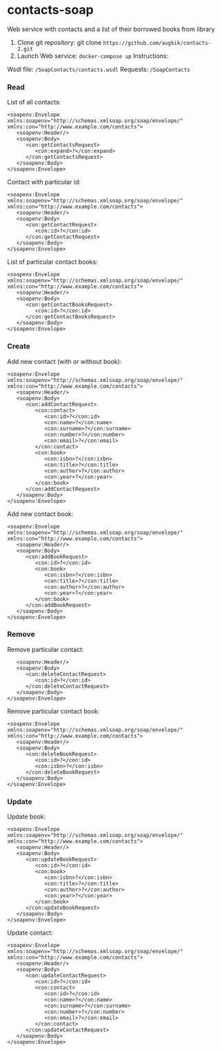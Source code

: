 # contacts-soap
Web service with contacts and a list of their borrowed books from library

1. Clone git repository: git clone ```https://github.com/augkik/contacts-2.git```
2. Launch Web service: ```docker-compose up```
Instructions:

Wsdl file:
```/SoapContacts/contacts.wsdl```
Requests:
```/SoapContacts```

### Read

List of all contacts:
```
<soapenv:Envelope xmlns:soapenv="http://schemas.xmlsoap.org/soap/envelope/" xmlns:con="http://www.example.com/contacts">
   <soapenv:Header/>
   <soapenv:Body>
      <con:getContactsRequest>
         <con:expand>?</con:expand>
      </con:getContactsRequest>
   </soapenv:Body>
</soapenv:Envelope>
```

Contact with particular id:
```
<soapenv:Envelope xmlns:soapenv="http://schemas.xmlsoap.org/soap/envelope/" xmlns:con="http://www.example.com/contacts">
   <soapenv:Header/>
   <soapenv:Body>
      <con:getContactRequest>
         <con:id>?</con:id>
      </con:getContactRequest>
   </soapenv:Body>
</soapenv:Envelope>
```

List of particular contact books:
```
<soapenv:Envelope xmlns:soapenv="http://schemas.xmlsoap.org/soap/envelope/" xmlns:con="http://www.example.com/contacts">
   <soapenv:Header/>
   <soapenv:Body>
      <con:getContactBooksRequest>
         <con:id>?</con:id>
      </con:getContactBooksRequest>
   </soapenv:Body>
</soapenv:Envelope>
```

### Create

Add new contact (with or without book):
```
<soapenv:Envelope xmlns:soapenv="http://schemas.xmlsoap.org/soap/envelope/" xmlns:con="http://www.example.com/contacts">
   <soapenv:Header/>
   <soapenv:Body>
      <con:addContactRequest>
         <con:contact>
            <con:id>?</con:id>
            <con:name>?</con:name>
            <con:surname>?</con:surname>
            <con:number>?</con:number>
            <con:email>?</con:email>
         </con:contact>
         <con:book>
            <con:isbn>?</con:isbn>
            <con:title>?</con:title>
            <con:author>?</con:author>
            <con:year>?</con:year>
         </con:book>
      </con:addContactRequest>
   </soapenv:Body>
</soapenv:Envelope>
```

Add new contact book:
```
<soapenv:Envelope xmlns:soapenv="http://schemas.xmlsoap.org/soap/envelope/" xmlns:con="http://www.example.com/contacts">
   <soapenv:Header/>
   <soapenv:Body>
      <con:addBookRequest>
         <con:id>?</con:id>
         <con:book>
            <con:isbn>?</con:isbn>
            <con:title>?</con:title>
            <con:author>?</con:author>
            <con:year>?</con:year>
         </con:book>
      </con:addBookRequest>
   </soapenv:Body>
</soapenv:Envelope>
```
### Remove

Remove particular contact:
```<soapenv:Envelope xmlns:soapenv="http://schemas.xmlsoap.org/soap/envelope/" xmlns:con="http://www.example.com/contacts">
   <soapenv:Header/>
   <soapenv:Body>
      <con:deleteContactRequest>
         <con:id>?</con:id>
      </con:deleteContactRequest>
   </soapenv:Body>
</soapenv:Envelope>
```

Remove particular contact book:
```
<soapenv:Envelope xmlns:soapenv="http://schemas.xmlsoap.org/soap/envelope/" xmlns:con="http://www.example.com/contacts">
   <soapenv:Header/>
   <soapenv:Body>
      <con:deleteBookRequest>
         <con:id>?</con:id>
         <con:isbn>?</con:isbn>
      </con:deleteBookRequest>
   </soapenv:Body>
</soapenv:Envelope>
```

### Update

Update book:
```
<soapenv:Envelope xmlns:soapenv="http://schemas.xmlsoap.org/soap/envelope/" xmlns:con="http://www.example.com/contacts">
   <soapenv:Header/>
   <soapenv:Body>
      <con:updateBookRequest>
         <con:id>?</con:id>
         <con:book>
            <con:isbn>?</con:isbn>
            <con:title>?</con:title>
            <con:author>?</con:author>
            <con:year>?</con:year>
         </con:book>
      </con:updateBookRequest>
   </soapenv:Body>
</soapenv:Envelope>
```
Update contact:
```
<soapenv:Envelope xmlns:soapenv="http://schemas.xmlsoap.org/soap/envelope/" xmlns:con="http://www.example.com/contacts">
   <soapenv:Header/>
   <soapenv:Body>
      <con:updateContactRequest>
         <con:id>?</con:id>
         <con:contact>
            <con:id>?</con:id>
            <con:name>?</con:name>
            <con:surname>?</con:surname>
            <con:number>?</con:number>
            <con:email>?</con:email>
         </con:contact>
      </con:updateContactRequest>
   </soapenv:Body>
</soapenv:Envelope>
```

